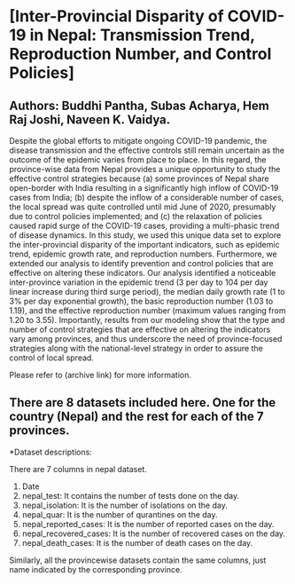 # [Inter-Provincial Disparity of COVID-19 in Nepal: Transmission Trend, Reproduction Number, and Control Policies]

## Authors: Buddhi Pantha, Subas Acharya, Hem Raj Joshi, Naveen K. Vaidya.

Despite the global efforts to mitigate ongoing COVID-19 pandemic, the disease transmission and the effective controls still remain uncertain as the outcome of the epidemic varies from place to place. In this regard, the province-wise data from Nepal provides a unique opportunity to study the effective control strategies because (a) some provinces of Nepal share open-border with India resulting in a significantly high inflow of COVID-19 cases from India; (b) despite the inflow of a considerable number of cases, the local spread was quite controlled until mid June of 2020, presumably due to control policies implemented; and (c) the relaxation of policies caused rapid surge of the COVID-19 cases, providing a multi-phasic trend of disease dynamics. In this study, we used this unique data set to explore the inter-provincial disparity of the important indicators, such as epidemic trend, epidemic growth rate, and reproduction numbers. Furthermore, we extended our analysis to identify prevention and control policies that are effective on altering these indicators. Our analysis identified a noticeable inter-province variation in the epidemic trend (3 per day to 104 per day linear increase during third surge period), the median daily growth rate (1 to 3\% per day exponential growth), the basic reproduction number (1.03 to 1.19), and the effective reproduction number (maximum values ranging from 1.20 to 3.55). Importantly, results from our modeling show that the type and number of control strategies that are effective on altering the indicators vary among provinces, and thus underscore the need of province-focused strategies along with the national-level strategy in order to assure the control of local spread.  

Please refer to (archive link) for more information.

## There are 8 datasets included here. One for the country (Nepal) and the rest for each of the 7 provinces.

*Dataset descriptions:

There are 7 columns in nepal dataset. 
1. Date
2. nepal_test: It contains the number of tests done on the day.
3. nepal_isolation: It is the number of isolations on the day.
4. nepal_quar: It is the number of qurantines on the day.
5. nepal_reported_cases: It is the number of reported cases on the day.
6. nepal_recovered_cases: It is the number of recovered cases on the day.
7. nepal_death_cases: It is the number of death cases on the day.

Similarly, all the provincewise datasets contain the same columns, just name indicated by the corresponding province.
